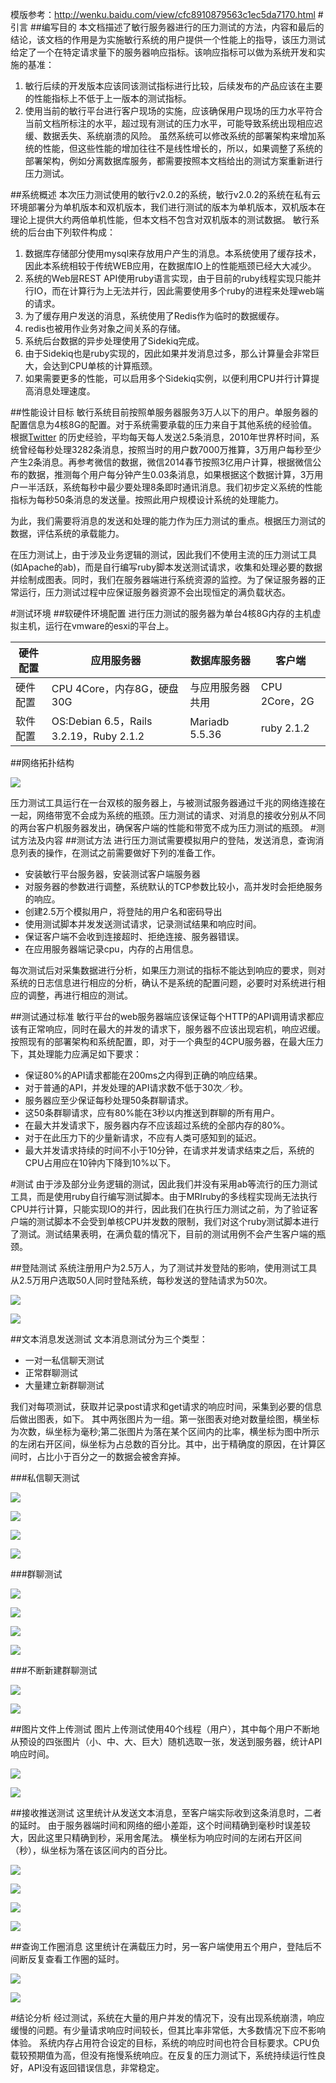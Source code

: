 <style type="text/css">img {border: 1px}</style>
模版参考：http://wenku.baidu.com/view/cfc8910879563c1ec5da7170.html
#引言
##编写目的
本文档描述了敏行服务器进行的压力测试的方法，内容和最后的结论，该文档的作用是为实施敏行系统的用户提供一个性能上的指导，该压力测试给定了一个在特定请求量下的服务器响应指标。该响应指标可以做为系统开发和实施的基准：  
  1.  敏行后续的开发版本应该同该测试指标进行比较，后续发布的产品应该在主要的性能指标上不低于上一版本的测试指标。  
  2.  使用当前的敏行平台进行客户现场的实施，应该确保用户现场的压力水平符合当前文档所标注的水平，超过现有测试的压力水平，可能导致系统出现相应迟缓、数据丢失、系统崩溃的风险。 
   虽然系统可以修改系统的部署架构来增加系统的性能，但这些性能的增加往往不是线性增长的，所以，如果调整了系统的部署架构，例如分离数据库服务，都需要按照本文档给出的测试方案重新进行压力测试。  

##系统概述
本次压力测试使用的敏行v2.0.2的系统，敏行v2.0.2的系统在私有云环境部署分为单机版本和双机版本，我们进行测试的版本为单机版本，双机版本在理论上提供大约两倍单机性能，但本文档不包含对双机版本的测试数据。  敏行系统的后台由下列软件构成：  
  1. 数据库存储部分使用mysql来存放用户产生的消息。本系统使用了缓存技术，因此本系统相较于传统WEB应用，在数据库IO上的性能瓶颈已经大大减少。
  2. 系统的Web层REST API使用ruby语言实现，由于目前的ruby线程实现只能并行IO，而在计算行为上无法并行，因此需要使用多个ruby的进程来处理web端的请求。
  3. 为了缓存用户发送的消息，系统使用了Redis作为临时的数据缓存。
  4. redis也被用作业务对象之间关系的存储。
  5. 系统后台数据的异步处理使用了Sidekiq完成。
  6. 由于Sidekiq也是ruby实现的，因此如果并发消息过多，那么计算量会非常巨大，会达到CPU单核的计算瓶颈。
  7. 如果需要更多的性能，可以启用多个Sidekiq实例，以便利用CPU并行计算提高消息处理速度。

##性能设计目标
敏行系统目前按照单服务器服务3万人以下的用户。单服务器的配置信息为4核8G的配置。对于系统需要承载的压力来自于其他系统的经验值。根据[Twitter](http://zh.wikipedia.org/wiki/Twitter) 的历史经验，平均每天每人发送2.5条消息，2010年世界杯时间，系统曾经每秒处理3282条消息，按照当时的用户数7000万推算，3万用户每秒至少产生2条消息。再参考微信的数据，微信2014春节按照3亿用户计算，根据微信公布的数据，推测每个用户每分钟产生0.03条消息，如果根据这个数据计算，3万用户一半活跃，系统每秒中最少要处理8条即时通讯消息。我们初步定义系统的性能指标为每秒50条消息的发送量。按照此用户规模设计系统的处理能力。  

为此，我们需要将消息的发送和处理的能力作为压力测试的重点。根据压力测试的数据，评估系统的承载能力。

在压力测试上，由于涉及业务逻辑的测试，因此我们不使用主流的压力测试工具(如Apache的ab)，而是自行编写ruby脚本发送测试请求，收集和处理必要的数据并绘制成图表。同时，我们在服务器端进行系统资源的监控。为了保证服务器的正常运行，压力测试过程中应保证服务器资源不会出现恒定的满负载状态。

#测试环境
##软硬件环境配置
进行压力测试的服务器为单台4核8G内存的主机虚拟主机，运行在vmware的esxi的平台上。  

|硬件配置 |应用服务器|数据库服务器|客户端| 
|------------ | ---------------|------------ | ---------------|
|硬件配置|CPU 4Core，内存8G，硬盘30G|与应用服务器共用| CPU 2Core，2G|
|软件配置|OS:Debian 6.5，Rails 3.2.19，Ruby 2.1.2| Mariadb 5.5.36| ruby 2.1.2|


##网络拓扑结构
![](testing_network.jpg)  

压力测试工具运行在一台双核的服务器上，与被测试服务器通过千兆的网络连接在一起，网络带宽不会成为系统的瓶颈。压力测试的请求、对消息的接收分别从不同的两台客户机服务器发出，确保客户端的性能和带宽不成为压力测试的瓶颈。#测试方法及内容
##测试方法
进行压力测试需要模拟用户的登陆，发送消息，查询消息列表的操作，在测试之前需要做好下列的准备工作。  
-  安装敏行平台服务器，安装测试客户端服务器
-  对服务器的参数进行调整，系统默认的TCP参数比较小，高并发时会拒绝服务的响应。
-  创建2.5万个模拟用户，将登陆的用户名和密码导出
-  使用测试脚本并发发送测试请求，记录测试结果和响应时间。
-  保证客户端不会收到连接超时、拒绝连接、服务器错误。
-  在应用服务器端记录cpu，内存的占用信息。

每次测试后对采集数据进行分析，如果压力测试的指标不能达到响应的要求，则对系统的日志信息进行相应的分析，确认不是系统的配置问题，必要时对系统进行相应的调整，再进行相应的测试。

##测试通过标准
敏行平台的web服务器端应该保证每个HTTP的API调用请求都应该有正常响应，同时在最大的并发的请求下，服务器不应该出现宕机，响应迟缓。按照现有的部署架构和系统配置，即，对于一个典型的4CPU服务器，在最大压力下，其处理能力应满足如下要求：
-  保证80%的API请求都能在200ms之内得到正确的响应结果。
-  对于普通的API，并发处理的API请求数不低于30次／秒。
-  服务器应至少保证每秒处理50条群聊请求。
-  这50条群聊请求，应有80%能在3秒以内推送到群聊的所有用户。
-  在最大并发请求下，服务器内存不应该超过系统的全部内存的80%。
-  对于在此压力下的少量新请求，不应有人类可感知到的延迟。
-  最大并发请求持续的时间不小于10分钟，在请求并发请求结束之后，系统的CPU占用应在10钟内下降到10%以下。



#测试
由于涉及部分业务逻辑的测试，因此我们并没有采用ab等流行的压力测试工具，而是使用ruby自行编写测试脚本。由于MRIruby的多线程实现尚无法执行CPU并行计算，只能实现IO的并行，因此我们在执行压力测试之前，为了验证客户端的测试脚本不会受到单核CPU并发数的限制，我们对这个ruby测试脚本进行了测试。测试结果表明，在满负载的情况下，目前的测试用例不会产生客户端的瓶颈。


##登陆测试
系统注册用户为2.5万人，为了测试并发登陆的影响，使用测试工具从2.5万用户选取50人同时登陆系统，每秒发送的登陆请求为50次。
![](login_test.png)
![](login_test_rate.png)

##文本消息发送测试
文本消息测试分为三个类型：
-  一对一私信聊天测试
-  正常群聊测试
-  大量建立新群聊测试

我们对每项测试，获取并记录post请求和get请求的响应时间，采集到必要的信息后做出图表，如下。
其中两张图片为一组。第一张图表对绝对数量绘图，横坐标为次数，纵坐标为毫秒;第二张图片为落在某个区间内的比率，横坐标为图中所示的左闭右开区间，纵坐标为占总数的百分比。其中，出于精确度的原因，在计算区间时，占比小于百分之一的数据会被舍弃掉。

###私信聊天测试
![](private_message_test1.png)
![](private_message_test_rate1.png)

![](private_message_test2.png)
![](private_message_test_rate2.png)


###群聊测试
![](group_message_test1.png)
![](group_message_test_rate1.png)
![](group_message_test2.png)
![](group_message_test_rate2.png)

###不断新建群聊测试
![](new_group_message_test.png)
![](new_group_message_test_rate.png)

##图片文件上传测试
图片上传测试使用40个线程（用户），其中每个用户不断地从预设的四张图片（小、中、大、巨大）随机选取一张，发送到服务器，统计API响应时间。

![](image_test.png)
![](image_test_rate.png)

##接收推送测试
这里统计从发送文本消息，至客户端实际收到这条消息时，二者的延时。
由于服务器端时间和网络的细小差距，这个时间精确到毫秒时误差较大，因此这里只精确到秒，采用舍尾法。
横坐标为响应时间的左闭右开区间（秒），纵坐标为落在该区间内的百分比。

![](mqtt_receive1.png)
![](mqtt_receive2.png)
![](mqtt_receive3.png)
![](mqtt_receive4.png)

##查询工作圈消息
这里统计在满载压力时，另一客户端使用五个用户，登陆后不间断反复查看工作圈的延时。
![](read_test.png)
![](read_test_rate.png)

#结论分析
经过测试，系统在大量的用户并发的情况下，没有出现系统崩溃，响应缓慢的问题。有少量请求响应时间较长，但其比率非常低，大多数情况下应不影响体验。
系统内存占用符合设定的目标，系统的响应时间也符合目标要求。CPU负载较预期值为高，但没有拖慢系统响应。在反复的压力测试下，系统持续运行性良好，API没有返回错误信息，非常稳定。
